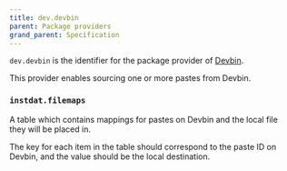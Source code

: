 ```yaml
---
title: dev.devbin
parent: Package providers
grand_parent: Specification
---
```


`dev.devbin` is the identifier for the package provider of [Devbin](https://devbin.dev).

This provider enables sourcing one or more pastes from Devbin.

### `instdat.filemaps`

A table which contains mappings for pastes on Devbin and the local file they will be placed in.

The key for each item in the table should correspond to the paste ID on Devbin, and the value should be the local destination.

